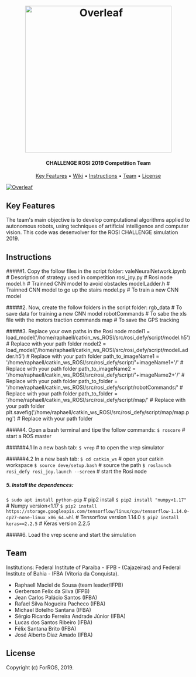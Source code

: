  <h1 align="center">
  <br>
  <a href="https://www.overleaf.com"><img src="https://user-images.githubusercontent.com/31168586/65396910-dbd1f300-dd81-11e9-9a98-8f4f329461e0.png" alt="Overleaf" width="400"></a>
</h1>

<h4 align="center">

CHALLENGE ROSI 2019 Competition Team</h4>

<p align="center">
  <a href="#key-features">Key Features</a> •
  <a href="https://github.com/overleaf/overleaf/wiki">Wiki</a> •
  <a href="#Instructions">Instructions</a> •
  <a href="#Team">Team</a> •
  <a href="#license">License</a>
</p>

<a href="https://www.overleaf.com"><img src="https://user-images.githubusercontent.com/31168586/65396913-e096a700-dd81-11e9-9b02-68e3119673cd.png" alt="Overleaf" ></a>

## Key Features

The team's main objective is to develop computational algorithms applied to autonomous robots, using techniques of artificial intelligence and computer vision. This code was desenvolver for the ROSI CHALLENGE simulation 2019.

## Instructions

#####1. Copy the follow files in the script folder:
valeNeuralNetwork.ipynb # Description of strategy used in competition
rosi_joy.py # Rosi node
model.h # Trainned CNN model to avoid obstacles
modelLadder.h # Trainned CNN model to go up the stairs
model.py # To train a new CNN model

#####2. Now, create the follow folders in the script folder:
rgb_data # To save data for training a new CNN model
robotCommands # To sabe the xls file with the motors traction commands
map # To save the GPS tracking

#####3. Replace your own paths in the Rosi node 
model1 = load_model('/home/raphaell/catkin_ws_ROSI/src/rosi_defy/script/model.h5') # Replace with your path folder
model2 = load_model('/home/raphaell/catkin_ws_ROSI/src/rosi_defy/script/modelLadder.h5') # Replace with your path folder
path_to_imageName1 = '/home/raphaell/catkin_ws_ROSI/src/rosi_defy/script/'+imageName1+'/' # Replace with your path folder
path_to_imageName2 = '/home/raphaell/catkin_ws_ROSI/src/rosi_defy/script/'+imageName2+'/' # Replace with your path folder
path_to_folder = '/home/raphaell/catkin_ws_ROSI/src/rosi_defy/script/robotCommands/' # Replace with your path folder
path_to_folder = '/home/raphaell/catkin_ws_ROSI/src/rosi_defy/script/map/' # Replace with your path folder
plt.savefig('/home/raphaell/catkin_ws_ROSI/src/rosi_defy/script/map/map.png') # Replace with your path folder


#####4. Open a bash terminal and tipe the follow commands:
`$ roscore` # start a ROS master

######4.1 In a new bash tab:
`$ vrep` # to open the vrep simulator

######4.2 In a new bash tab:
`$ cd catkin_ws` # open your catkin workspace
`$ source deve/setup.bash` # source the path
`$ roslaunch rosi_defy rosi_joy.launch --screen` # start the Rosi node

##### 5. Install the dependences:
`$ sudo apt install python-pip` # pip2 install
`$ pip2 install "numpy<1.17" ` # Numpy version<1.17
`$ pip2 install https://storage.googleapis.com/tensorflow/linux/cpu/tensorflow-1.14.0-cp27-none-linux_x86_64.whl` # Tensorflow version 1.14.0
`$ pip2 install keras==2.2.5` # Keras version 2.2.5

#####6. Load the vrep scene and start the simulation



## Team

Institutions: Federal Institute of Paraiba - IFPB - (Cajazeiras) and Federal Institute of Bahia - IFBA (Vitoria da Conquista).
* Raphaell Maciel de Sousa (team leader/IFPB)
* Gerberson Felix da Silva (IFPB)	
* Jean Carlos Palácio Santos (IFBA)
* Rafael Silva Nogueira Pacheco (IFBA)
* Michael Botelho Santana (IFBA)
* Sérgio Ricardo Ferreira Andrade Júnior (IFBA)
* Lucas dos Santos Ribeiro (IFBA)
* Félix Santana Brito (IFBA)
* José Alberto Diaz Amado (IFBA)


## License

Copyright (c) ForROS, 2019.
